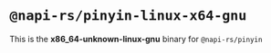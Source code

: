 # `@napi-rs/pinyin-linux-x64-gnu`

This is the **x86_64-unknown-linux-gnu** binary for `@napi-rs/pinyin`
